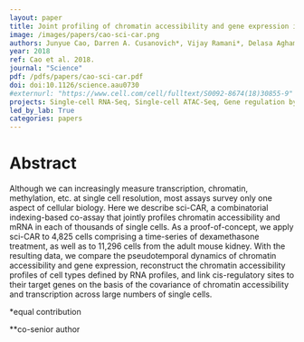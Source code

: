 ```yaml
---
layout: paper
title: Joint profiling of chromatin accessibility and gene expression in thousands of single cells
image: /images/papers/cao-sci-car.png
authors: Junyue Cao, Darren A. Cusanovich*, Vijay Ramani*, Delasa Aghamirzaie, Hannah A. Pliner, Andrew J. Hill, Riza M. Daza, Jose L. McFaline-Figueroa, Jonathan S. Packer, Lena Christiansen, Frank J. Steemers, Andrew C. Adey, Cole Trapnell**, Jay Shendure**
year: 2018
ref: Cao et al. 2018.
journal: "Science"
pdf: /pdfs/papers/cao-sci-car.pdf
doi: doi:10.1126/science.aau0730
#externurl: "https://www.cell.com/cell/fulltext/S0092-8674(18)30855-9"
projects: Single-cell RNA-Seq, Single-cell ATAC-Seq, Gene regulation by noncoding DNA
led_by_lab: True
categories: papers
---
```


# Abstract
Although we can increasingly measure transcription, chromatin, methylation, etc. at single cell resolution, most assays survey only one aspect of cellular biology. Here we describe sci-CAR, a combinatorial indexing-based co-assay that jointly profiles chromatin accessibility and mRNA in each of thousands of single cells. As a proof-of-concept, we apply sci-CAR to 4,825 cells comprising a time-series of dexamethasone treatment, as well as to 11,296 cells from the adult mouse kidney. With the resulting data, we compare the pseudotemporal dynamics of chromatin accessibility and gene expression, reconstruct the chromatin accessibility profiles of cell types defined by RNA profiles, and link cis-regulatory sites to their target genes on the basis of the covariance of chromatin accessibility and transcription across large numbers of single cells.

*equal contribution

**co-senior author
